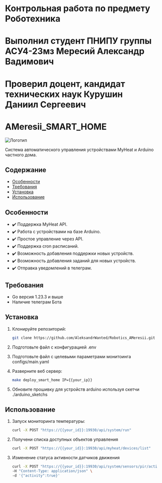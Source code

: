 # Контрольная работа по предмету Роботехника 
# Выполнил студент ПНИПУ группы АСУ4-23мз Мересий Александр Вадимович
# Проверил доцент, кандидат технических наук Курушин Даниил Сергеевич

# AMeresii_SMART_HOME

![Логотип](https://avatars.mds.yandex.net/get-yablogs/61002/file_1572604936070/orig) <!-- Замените на ссылку на ваш логотип -->

Система автоматического управления устройствами MyHeat и Arduino частного дома.

## Содержание

- [Особенности](#особенности)
- [Требования](#требования)
- [Установка](#установка)
- [Использование](#использование)

## Особенности

- ✔️ Поддержка MyHeat API.
- ✔️ Работа с устройствами на базе Arduino.
- ✔️ Простое управление через API.
- ✔️ Поддержка cron расписаний.
- ✔️ Возможность добавления поддержки новых устройств.
- ✔️ Возможность добавления заданий для новых устройств.
- ✔️ Отправка уведомлений в телеграм.

## Требования

- Go версия 1.23.3 и выше
- Наличие телеграм Бота

## Установка

1. Клонируйте репозиторий:
   ```bash
   git clone https://github.com/AleksandrWanted/Robotics_AMeresii.git
   
2. Подготовьте файл с конфигурацией .env

3. Подготовьте файл с целевыми параметрами монитоинга configs/main.yaml

4. Разверните веб сервер:
   ```bash
   make deploy_smart_home IP={{your_ip}}

5. Обновите прошивку для устройств arduino используя скетчи ./arduino_sketchs

## Использование

1. Запуск мониторинга температуры:
   ```bash
   curl -X POST "https://{{your_id}}:19930/api/system/run"

2. Получени списка доступных объектов управления
   ```bash
   curl -X POST "https://{{your_id}}:19930/api/myheat/devices/list"

3. Изменение статуса активности датчиков движения
   ```bash
   curl -X POST "https://{{your_id}}:19930/api/system/sensors/pir/activity"
   -H "Content-Type: application/json" \
   -d '{"activity":true}'